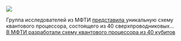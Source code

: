 <!--2025-03-29 11:47:58-->
<div class="yb">
  <div class="rss smaller1 habr"><img src="https://habrastorage.org/getpro/habr/upload_files/873/a17/cda/873a17cdacb46cfef6a359f85a05e02c.jpg" /><p>Группа исследователей из МФТИ <a href="https://mipt.ru/news/v-mfti-sozdan-pervyy-rossiyskiy-kvantovyy-protsessor-na-40-kubitakh" rel="noopener noreferrer nofollow">представила </a>уникальную схему квантового процессора, состоящего из 40 сверхпроводниковых... <br><a class="light" href="https://habr.com/ru/news/895552/?utm_source=habrahabr&utm_medium=rss&utm_campaign=895552">В МФТИ разработали схему квантового процессора из 40 кубитов</a></div>
</div>
